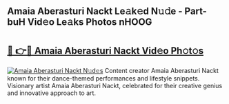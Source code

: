 ## Amaia Aberasturi Nackt Le𝚊k𝚎d N𝚞𝚍e - Part-buH Vid𝚎o Le𝚊ks Photos nHOOG

# <h2><a href="http://fb1y5u5.evod.top/?m=Amaia+Aberasturi+Nackt">🔗 👉🔴 Amaia Aberasturi Nackt Vid𝚎o Ph𝚘t𝚘s</a></h2>

[![Amaia Aberasturi Nackt N𝚞d𝚎s](https://i.imgur.com/8V9OHl7.gif)](http://fb1y5u5.evod.top/?m=Amaia+Aberasturi+Nackt)
Content creator Amaia Aberasturi Nackt known for their dance-themed performances and lifestyle snippets. Visionary artist Amaia Aberasturi Nackt, celebrated for their creative genius and innovative approach to art. 
